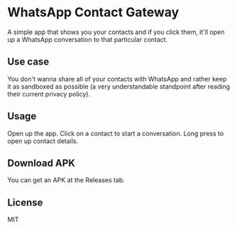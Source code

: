 # WhatsApp Contact Gateway
A simple app that shows you your contacts and if you click them, it'll open up a WhatsApp conversation to that particular contact.

## Use case
You don't wanna share all of your contacts with WhatsApp and rather keep it as sandboxed as possible (a very understandable standpoint after reading their current privacy policy).

## Usage
Open up the app. Click on a contact to start a conversation. Long press to open up contact details.

## Download APK
You can get an APK at the Releases tab.

## License
MIT
